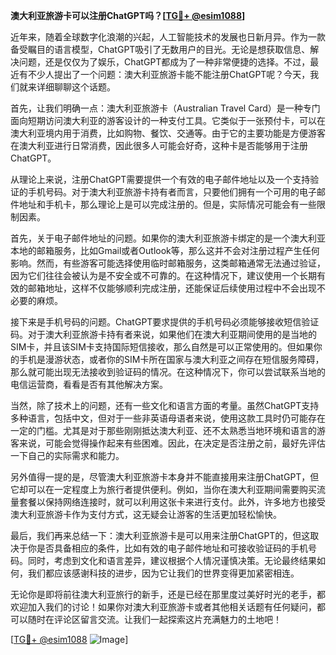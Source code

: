 **澳大利亚旅游卡可以注册ChatGPT吗？[[TG💪+ @esim1088](https://t.me/s/esim1088)]**

近年来，随着全球数字化浪潮的兴起，人工智能技术的发展也日新月异。作为一款备受瞩目的语言模型，ChatGPT吸引了无数用户的目光。无论是想获取信息、解决问题，还是仅仅为了娱乐，ChatGPT都成为了一种非常便捷的选择。不过，最近有不少人提出了一个问题：澳大利亚旅游卡能不能注册ChatGPT呢？今天，我们就来详细聊聊这个话题。

首先，让我们明确一点：澳大利亚旅游卡（Australian Travel Card）是一种专门面向短期访问澳大利亚的游客设计的一种支付工具。它类似于一张预付卡，可以在澳大利亚境内用于消费，比如购物、餐饮、交通等。由于它的主要功能是方便游客在澳大利亚进行日常消费，因此很多人可能会好奇，这种卡是否能够用于注册ChatGPT。

从理论上来说，注册ChatGPT需要提供一个有效的电子邮件地址以及一个支持验证的手机号码。对于澳大利亚旅游卡持有者而言，只要他们拥有一个可用的电子邮件地址和手机卡，那么理论上是可以完成注册的。但是，实际情况可能会有一些限制因素。

首先，关于电子邮件地址的问题。如果你的澳大利亚旅游卡绑定的是一个澳大利亚本地的邮箱服务，比如Gmail或者Outlook等，那么这并不会对注册过程产生任何影响。然而，有些游客可能选择使用临时邮箱服务，这类邮箱通常无法通过验证，因为它们往往会被认为是不安全或不可靠的。在这种情况下，建议使用一个长期有效的邮箱地址，这样不仅能够顺利完成注册，还能保证后续使用过程中不会出现不必要的麻烦。

接下来是手机号码的问题。ChatGPT要求提供的手机号码必须能够接收短信验证码。对于澳大利亚旅游卡持有者来说，如果他们在澳大利亚期间使用的是当地的SIM卡，并且该SIM卡支持国际短信接收，那么自然是可以正常使用的。但如果你的手机是漫游状态，或者你的SIM卡所在国家与澳大利亚之间存在短信服务障碍，那么就可能出现无法接收到验证码的情况。在这种情况下，你可以尝试联系当地的电信运营商，看看是否有其他解决方案。

当然，除了技术上的问题，还有一些文化和语言方面的考量。虽然ChatGPT支持多种语言，包括中文，但对于一些非英语母语者来说，使用这款工具时仍可能存在一定的门槛。尤其是对于那些刚刚抵达澳大利亚、还不太熟悉当地环境和语言的游客来说，可能会觉得操作起来有些困难。因此，在决定是否注册之前，最好先评估一下自己的实际需求和能力。

另外值得一提的是，尽管澳大利亚旅游卡本身并不能直接用来注册ChatGPT，但它却可以在一定程度上为旅行者提供便利。例如，当你在澳大利亚期间需要购买流量套餐以保持网络连接时，就可以利用这张卡来进行支付。此外，许多地方也接受澳大利亚旅游卡作为支付方式，这无疑会让游客的生活更加轻松愉快。

最后，我们再来总结一下：澳大利亚旅游卡是可以用来注册ChatGPT的，但这取决于你是否具备相应的条件，比如有效的电子邮件地址和可接收验证码的手机号码。同时，考虑到文化和语言差异，建议根据个人情况谨慎决策。无论最终结果如何，我们都应该感谢科技的进步，因为它让我们的世界变得更加紧密相连。

无论你是即将前往澳大利亚旅行的新手，还是已经在那里度过美好时光的老手，都欢迎加入我们的讨论！如果你对澳大利亚旅游卡或者其他相关话题有任何疑问，都可以随时在评论区留言交流。让我们一起探索这片充满魅力的土地吧！

[[TG💪+ @esim1088](https://t.me/s/esim1088) ![Image](https://i.postimg.cc/4NQfJmqS/Snipaste-2025-05-13-00-14-12.png)]